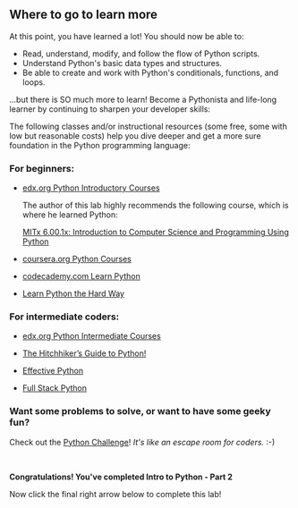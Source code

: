 ## Where to go to learn more

At this point, you have learned a lot!  You should now be able to:

* Read, understand, modify, and follow the flow of Python scripts.
* Understand Python's basic data types and structures.
* Be able to create and work with Python's conditionals, functions, and loops.

...but there is SO much more to learn!  Become a Pythonista and life-long learner by continuing to sharpen your developer skills:

The following classes and/or instructional resources (some free, some with low but reasonable costs) help you dive deeper and get a more sure foundation in the Python programming language:

### For beginners:

* [edx.org Python Introductory Courses](https://www.edx.org/course/?search_query=Python&level=Introductory)

    The author of this lab highly recommends the following course, which is where he learned Python:

    [MITx 6.00.1x: Introduction to Computer Science and Programming Using Python](https://www.edx.org/course/introduction-computer-science-mitx-6-00-1x-11)

* [coursera.org Python Courses](https://www.coursera.org/courses?_facet_changed_=true&domains=computer-science&languages=en&query=Python&userQuery=Python)

* [codecademy.com Learn Python](https://www.codecademy.com/learn/learn-python)
* [Learn Python the Hard Way](https://learnpythonthehardway.org/)

### For intermediate coders:

* [edx.org Python Intermediate Courses](https://www.edx.org/course/?search_query=Python&level=Intermediate)

* [The Hitchhiker’s Guide to Python!](http://docs.python-guide.org/en/latest/)

* [Effective Python](https://effectivepython.com/)

* [Full Stack Python](https://www.fullstackpython.com/)

### Want some problems to solve, or want to have some geeky fun?

Check out the [Python Challenge](http://www.pythonchallenge.com/)!  _It's like an escape room for coders._  :-)

</br>

**Congratulations! You've completed Intro to Python - Part 2**

Now click the final right arrow below to complete this lab!
